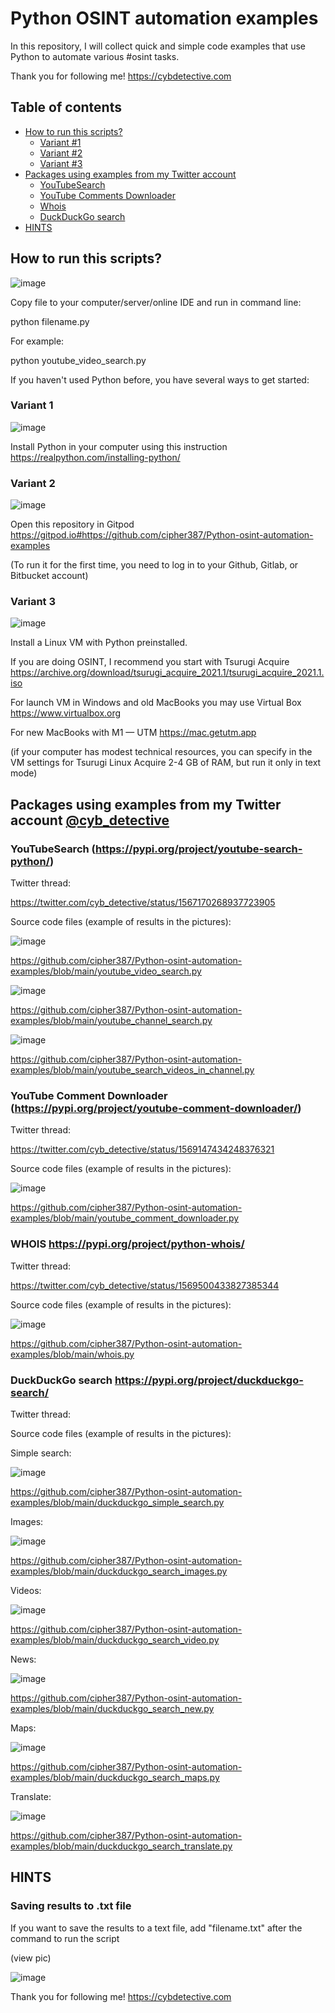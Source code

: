 # Python OSINT automation examples
In this repository, I will collect quick and simple code examples that use Python to automate various #osint tasks.


Thank you for following me! https://cybdetective.com

## [](#table-of-contents) Table of contents
- [How to run this scripts?](#how-to-run-this-scripts) 
     - [Variant #1](#variant-1) 
     - [Variant #2](#variant-2) 
     - [Variant #3](#variant-3) 
- [Packages using examples from my Twitter account](#packages-using-examples-from-my-twitter-account-cyb_detective)
     - [YouTubeSearch](#youtubesearch-httpspypiorgprojectyoutube-search-python) 
     - [YouTube Comments Downloader](#-youtube-comment-downloader-httpspypiorgprojectyoutube-comment-downloader) 
     - [Whois](#whois-httpspypiorgprojectpython-whois)
     - [DuckDuckGo search](#duckduckgo-search-httpspypiorgprojectduckduckgo-search) 
- [HINTS](#hints)

## [](#how-to-run-this-scripts)How to run this scripts?



![image](https://github.com/cipher387/Python-osint-automation-examples/blob/main/images/run_python_script.png)

Copy file to your computer/server/online IDE and run in command line:

python filename.py

For example:

python youtube_video_search.py



If you haven't used Python before, you have several ways to get started:

###  [](#variant1)Variant 1

![image](https://github.com/cipher387/Python-osint-automation-examples/blob/main/images/real_python.png)

Install Python in your computer using this instruction https://realpython.com/installing-python/


###  [](#variant2)Variant 2

![image](https://github.com/cipher387/Python-osint-automation-examples/blob/main/images/gitpod.png)

Open this repository in Gitpod https://gitpod.io#https://github.com/cipher387/Python-osint-automation-examples

(To run it for the first time, you need to log in to your Github, Gitlab, or Bitbucket account)


###  [](#variant3)Variant 3

![image](https://github.com/cipher387/Python-osint-automation-examples/blob/main/images/tsurigi.png)


Install a Linux VM with Python preinstalled.

If you are doing OSINT, I recommend you start with Tsurugi Acquire https://archive.org/download/tsurugi_acquire_2021.1/tsurugi_acquire_2021.1.iso

For launch VM in Windows and old MacBooks you may use Virtual Box https://www.virtualbox.org

For new MacBooks with M1 — UTM https://mac.getutm.app

(if your computer has modest technical resources, you can specify in the VM settings for Tsurugi Linux Acquire 2-4 GB of RAM, but run it only in text mode)


##  [](#usingexamples)Packages using examples from my Twitter account [@cyb_detective](https://twitter.com/cyb_detective)


### [](#youtubesearch)YouTubeSearch (https://pypi.org/project/youtube-search-python/)


Twitter thread:

https://twitter.com/cyb_detective/status/1567170268937723905


Source code files (example of results in the pictures):

![image](https://github.com/cipher387/Python-osint-automation-examples/blob/main/images/youtube_search.jpeg)

https://github.com/cipher387/Python-osint-automation-examples/blob/main/youtube_video_search.py

![image](https://github.com/cipher387/Python-osint-automation-examples/blob/main/images/youtube_search_2.jpeg)

https://github.com/cipher387/Python-osint-automation-examples/blob/main/youtube_channel_search.py

![image](https://github.com/cipher387/Python-osint-automation-examples/blob/main/images/youtube_search_3.jpeg)

https://github.com/cipher387/Python-osint-automation-examples/blob/main/youtube_search_videos_in_channel.py


### [](#youtubecommentsdownloader) YouTube Comment Downloader (https://pypi.org/project/youtube-comment-downloader/)


Twitter thread:

https://twitter.com/cyb_detective/status/1569147434248376321

Source code files (example of results in the pictures):


![image](https://github.com/cipher387/Python-osint-automation-examples/blob/main/images/youtube_comment_downloader.png)

https://github.com/cipher387/Python-osint-automation-examples/blob/main/youtube_comment_downloader.py


### [](#whois)WHOIS https://pypi.org/project/python-whois/

Twitter thread:

https://twitter.com/cyb_detective/status/1569500433827385344


Source code files (example of results in the pictures):

![image](https://github.com/cipher387/Python-osint-automation-examples/blob/main/images/whois_python.png)


https://github.com/cipher387/Python-osint-automation-examples/blob/main/whois.py




### [](#duckduckgo)DuckDuckGo search https://pypi.org/project/duckduckgo-search/

Twitter thread:

Source code files (example of results in the pictures):

Simple search:

![image](https://github.com/cipher387/Python-osint-automation-examples/blob/main/images/duckduckgo_simple_search.png)

https://github.com/cipher387/Python-osint-automation-examples/blob/main/duckduckgo_simple_search.py

Images:

![image](https://github.com/cipher387/Python-osint-automation-examples/blob/main/images/duckduckgo_search_images.png)

https://github.com/cipher387/Python-osint-automation-examples/blob/main/duckduckgo_search_images.py

Videos:


![image](https://github.com/cipher387/Python-osint-automation-examples/blob/main/images/duckduckgo_videos.png)

https://github.com/cipher387/Python-osint-automation-examples/blob/main/duckduckgo_search_video.py


News:


![image](https://github.com/cipher387/Python-osint-automation-examples/blob/main/images/duckduckgo_news.png)

https://github.com/cipher387/Python-osint-automation-examples/blob/main/duckduckgo_search_new.py



Maps:

![image](https://github.com/cipher387/Python-osint-automation-examples/blob/main/images/duckduckgo_search_maps.png)

https://github.com/cipher387/Python-osint-automation-examples/blob/main/duckduckgo_search_maps.py


Translate:

![image](https://github.com/cipher387/Python-osint-automation-examples/blob/main/images/duckduckgo_translate.png)

https://github.com/cipher387/Python-osint-automation-examples/blob/main/duckduckgo_search_translate.py



## [](#hints)HINTS


### Saving results to .txt file

If you want to save the results to a text file, add "filename.txt" after the command to run the script

(view pic)

![image](https://github.com/cipher387/Python-osint-automation-examples/blob/main/images/results_to_file.png)



Thank you for following me! https://cybdetective.com


